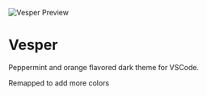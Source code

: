 ![Vesper Preview](https://cdn.rauno.me/vesper-og.png)

# Vesper

Peppermint and orange flavored dark theme for VSCode.

Remapped to add more colors
